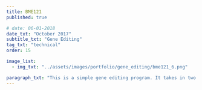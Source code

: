 ```yaml
---
title: BME121
published: true

# date: 06-01-2018
date_txt: "October 2017"
subtitle_txt: "Gene Editing"
tag_txt: "technical"
order: 15

image_list:
  - img_txt: "../assets/images/portfolio/gene_editing/bme121_6.png"

paragraph_txt: "This is a simple gene editing program. It takes in two gene sequences (from .fasta files) and calculates the minimum number of insertions (shown as '-') and swaps (shown as unmatchin pairs without '|') required to generate two identical gene sequences. The total edit distance is maintained and displayed at the end."
---
```



